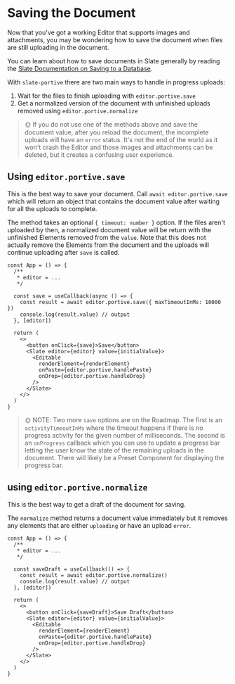 # Saving the Document

Now that you've got a working Editor that supports images and attachments, you may be wondering how to save the document when files are still uploading in the document.

You can learn about how to save documents in Slate generally by reading the [Slate Documentation on Saving to a Database](https://docs.slatejs.org/walkthroughs/06-saving-to-a-database).

With `slate-portive` there are two main ways to handle in progress uploads:

1. Wait for the files to finish uploading with `editor.portive.save`
2. Get a normalized version of the document with unfinished uploads removed using `editor.portive.normalize`

> 🌞 If you do not use one of the methods above and save the document value, after you reload the document, the incomplete uploads will have an `error` status. It's not the end of the world as it won't crash the Editor and those images and attachments can be deleted, but it creates a confusing user experience.

## Using `editor.portive.save`

This is the best way to save your document. Call `await editor.portive.save` which will return an object that contains the document value after waiting for all the uploads to complete.

The method takes an optional `{ timeout: number }` option. If the files aren't uploaded by then, a normalized document value will be return with the unfinished Elements removed from the `value`. Note that this does not actually remove the Elements from the document and the uploads will continue uploading after `save` is called.

```tsx
const App = () => {
  /**
   * editor = ...
   */

  const save = useCallback(async () => {
    const result = await editor.portive.save({ maxTimeoutInMs: 10000 })
    console.log(result.value) // output
  }, [editor])

  return (
    <>
      <button onClick={save}>Save</button>
      <Slate editor={editor} value={initialValue}>
        <Editable
          renderElement={renderElement}
          onPaste={editor.portive.handlePaste}
          onDrop={editor.portive.handleDrop}
        />
      </Slate>
    </>
  )
}
```

> 🌞 NOTE: Two more `save` options are on the Roadmap. The first is an `activityTimeoutInMs` where the timeout happens if there is no progress activity for the given number of milliseconds. The second is an `onProgress` callback which you can use to update a progress bar letting the user know the state of the remaining uploads in the document. There will likely be a Preset Component for displaying the progress bar.

## using `editor.portive.normalize`

This is the best way to get a draft of the document for saving.

The `normalize` method returns a document value immediately but it removes any elements that are either `uploading` or have an upload `error`.

```tsx
const App = () => {
  /**
   * editor = ...
   */

  const saveDraft = useCallback(() => {
    const result = await editor.portive.normalize()
    console.log(result.value) // output
  }, [editor])

  return (
    <>
      <button onClick={saveDraft}>Save Draft</button>
      <Slate editor={editor} value={initialValue}>
        <Editable
          renderElement={renderElement}
          onPaste={editor.portive.handlePaste}
          onDrop={editor.portive.handleDrop}
        />
      </Slate>
    </>
  )
}
```
